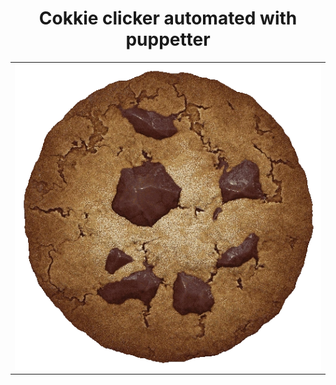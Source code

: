 <h1 align="center">Cokkie clicker automated with puppetter</h1>

<table align="center">
<tr>
    <td align="top">
        <a align="center"> 
            <img src="./PerfectCookie.png">
        </a>
    </td>   
 </tr>
 </table>